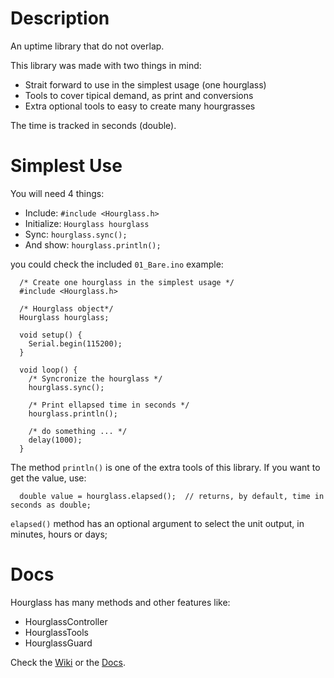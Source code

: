 # Description

An uptime library that do not overlap.

This library was made with two things in mind:

* Strait forward to use in the simplest usage (one hourglass)
* Tools to cover tipical demand, as print and conversions
* Extra optional tools to easy to create many hourgrasses

The time is tracked in seconds (double).

# Simplest Use

You will need 4 things:

* Include: `#include <Hourglass.h>`
* Initialize: `Hourglass hourglass`
* Sync: `hourglass.sync();`
* And show: `hourglass.println();`

you could check the included `01_Bare.ino` example:

```{c++}
  /* Create one hourglass in the simplest usage */
  #include <Hourglass.h>

  /* Hourglass object*/
  Hourglass hourglass;

  void setup() {
    Serial.begin(115200);
  }

  void loop() {
    /* Syncronize the hourglass */
    hourglass.sync();

    /* Print ellapsed time in seconds */
    hourglass.println();

    /* do something ... */
    delay(1000);
  }
```

The method `println()` is one of the extra tools of this library. If you want to get the value, use:

```{c++}
  double value = hourglass.elapsed();  // returns, by default, time in seconds as double;
```

`elapsed()` method has an optional argument to select the unit output, in minutes, hours or days;

# Docs

Hourglass has many methods and other features like:

* HourglassController
* HourglassTools
* HourglassGuard

Check the [Wiki](https://github.com/davidvazteixeira/Hourglass/wiki) or the [Docs](https://github.com/davidvazteixeira/Hourglass/tree/main/docs/docs.md).